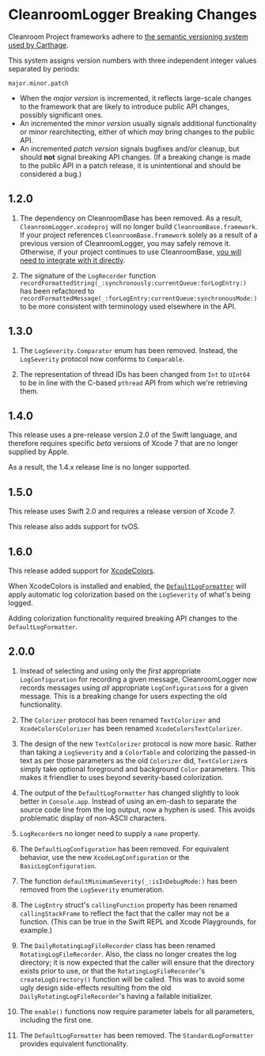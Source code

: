 # CleanroomLogger Breaking Changes

Cleanroom Project frameworks adhere to [the semantic versioning system used by Carthage](https://github.com/Carthage/Carthage/blob/master/Documentation/Artifacts.md#version-requirement).

This system assigns version numbers with three independent integer values separated by periods:

    major.minor.patch

- When the *major version* is incremented, it reflects large-scale changes to the framework that are likely to introduce public API changes, possibly significant ones.
- An incremented the *minor version* usually signals additional functionality or minor rearchitecting, either of which *may* bring changes to the public API.
- An incremented *patch version* signals bugfixes and/or cleanup, but should **not** signal breaking API changes. (If a breaking change is made to the public API in a patch release, it is unintentional and should be considered a bug.)

## 1.2.0

1. The dependency on CleanroomBase has been removed. As a result, `CleanroomLogger.xcodeproj` will no longer build `CleanroomBase.framework`. If your project references `CleanroomBase.framework` solely as a result of a previous version of CleanroomLogger, you may safely remove it. Otherwise, if your project continues to use CleanroomBase, [you will need to integrate with it directly](https://github.com/emaloney/CleanroomBase/blob/master/INTEGRATION.md).

2. The signature of the `LogRecorder` function `recordFormattedString(_:synchronously:currentQueue:forLogEntry:)` has been refactored to `recordFormattedMessage(_:forLogEntry:currentQueue:synchronousMode:)` to be more consistent with terminology used elsewhere in the API.

## 1.3.0

1. The `LogSeverity.Comparator` enum has been removed. Instead, the `LogSeverity` protocol now conforms to `Comparable`.

2. The representation of thread IDs has been changed from `Int` to `UInt64` to be in line with the C-based `pthread` API from which we're retrieving them.

## 1.4.0

This release uses a pre-release version 2.0 of the Swift language, and therefore requires specific _beta_ versions of Xcode 7 that are no longer supplied by Apple.

As a result, the 1.4.x release line is no longer supported.

## 1.5.0

This release uses Swift 2.0 and requires a release version of Xcode 7.

This release also adds support for tvOS.

## 1.6.0

This release added support for [XcodeColors](https://github.com/emaloney/CleanroomLogger#xcodecolors-support).

When XcodeColors is installed and enabled, the [`DefaultLogFormatter`](https://rawgit.com/emaloney/CleanroomLogger/master/Documentation/API/Structs/DefaultLogFormatter.html) will apply automatic log colorization based on the `LogSeverity` of what's being logged.

Adding colorization functionality required breaking API changes to the `DefaultLogFormatter`.

## 2.0.0

1. Instead of selecting and using only the *first* appropriate `LogConfiguration` for recording a given message, CleanroomLogger now records messages using *all* appropriate `LogConfiguration`s for a given message. This is a breaking change for users expecting the old functionality.

2. The `Colorizer` protocol has been renamed `TextColorizer` and `XcodeColorsColorizer` has been renamed `XcodeColorsTextColorizer`.

2. The design of the new `TextColorizer` protocol is now more basic. Rather than taking a `LogSeverity` and a `ColorTable` and colorizing the passed-in text as per those parameters as the old `Colorizer` did, `TextColorizer`s simply take optional foreground and background `Color` parameters. This makes it friendlier to uses beyond severity-based colorization.

3. The output of the `DefaultLogFormatter` has changed slightly to look better in `Console.app`. Instead of using an em-dash to separate the source code line from the log output, now a hyphen is used. This avoids problematic display of non-ASCII characters.

4. `LogRecorder`s no longer need to supply a `name` property.

5. The `DefaultLogConfiguration` has been removed. For equivalent behavior, use the new `XcodeLogConfiguration` or the `BasicLogConfiguration`.

6. The function `defaultMinimumSeverity(_:isInDebugMode:)` has been removed from the `LogSeverity` enumeration.

7. The `LogEntry` struct's `callingFunction` property has been renamed `callingStackFrame` to reflect the fact that the caller may not be a function. (This can be true in the Swift REPL and Xcode Playgrounds, for example.)

8. The `DailyRotatingLogFileRecorder` class has been renamed `RotatingLogFileRecorder`. Also, the class no longer creates the log directory; it is now expected that the caller will ensure that the directory exists prior to use, or that the `RotatingLogFileRecorder`'s `createLogDirectory()` function will be called. This was to avoid some ugly design side-effects resulting from the old `DailyRotatingLogFileRecorder`'s having a failable initializer.

9. The `enable()` functions now require parameter labels for all parameters, including the first one.

10. The `DefaultLogFormatter` has been removed. The `StandardLogFormatter` provides equivalent functionality.

